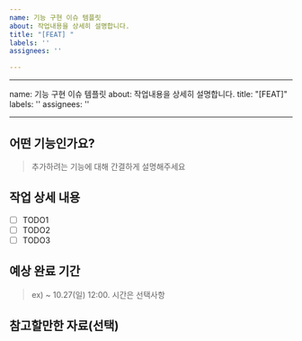 ```yaml
---
name: 기능 구현 이슈 템플릿
about: 작업내용을 상세히 설명합니다.
title: "[FEAT] "
labels: ''
assignees: ''

---
```


---
name: 기능 구현 이슈 템플릿
about: 작업내용을 상세히 설명합니다.
title: "[FEAT]"
labels: ''
assignees: ''

---

## 어떤 기능인가요?

> 추가하려는 기능에 대해 간결하게 설명해주세요

## 작업 상세 내용

-   [ ] TODO1
-   [ ] TODO2
-   [ ] TODO3

## 예상 완료 기간

> ex) ~ 10.27(일) 12:00. 시간은 선택사항

## 참고할만한 자료(선택)
